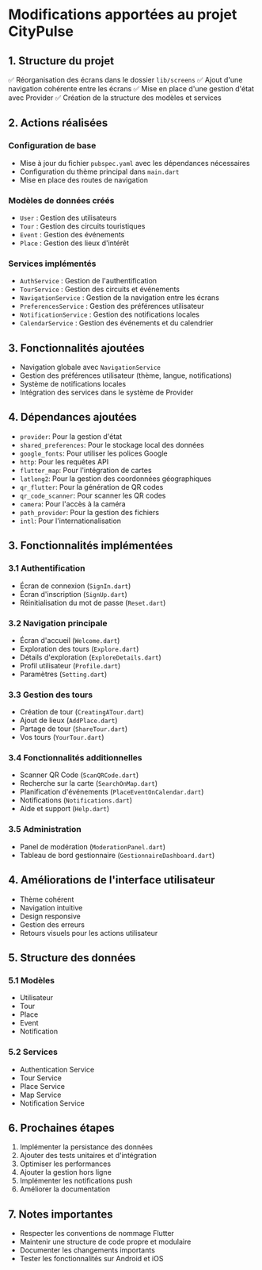 # Modifications apportées au projet CityPulse

## 1. Structure du projet

✅ Réorganisation des écrans dans le dossier `lib/screens`
✅ Ajout d'une navigation cohérente entre les écrans
✅ Mise en place d'une gestion d'état avec Provider
✅ Création de la structure des modèles et services

## 2. Actions réalisées

### Configuration de base

- Mise à jour du fichier `pubspec.yaml` avec les dépendances nécessaires
- Configuration du thème principal dans `main.dart`
- Mise en place des routes de navigation

### Modèles de données créés

- `User` : Gestion des utilisateurs
- `Tour` : Gestion des circuits touristiques
- `Event` : Gestion des événements
- `Place` : Gestion des lieux d'intérêt

### Services implémentés

- `AuthService` : Gestion de l'authentification
- `TourService` : Gestion des circuits et événements
- `NavigationService` : Gestion de la navigation entre les écrans
- `PreferencesService` : Gestion des préférences utilisateur
- `NotificationService` : Gestion des notifications locales
- `CalendarService` : Gestion des événements et du calendrier

## 3. Fonctionnalités ajoutées

- Navigation globale avec `NavigationService`
- Gestion des préférences utilisateur (thème, langue, notifications)
- Système de notifications locales
- Intégration des services dans le système de Provider

## 4. Dépendances ajoutées

- `provider`: Pour la gestion d'état
- `shared_preferences`: Pour le stockage local des données
- `google_fonts`: Pour utiliser les polices Google
- `http`: Pour les requêtes API
- `flutter_map`: Pour l'intégration de cartes
- `latlong2`: Pour la gestion des coordonnées géographiques
- `qr_flutter`: Pour la génération de QR codes
- `qr_code_scanner`: Pour scanner les QR codes
- `camera`: Pour l'accès à la caméra
- `path_provider`: Pour la gestion des fichiers
- `intl`: Pour l'internationalisation

## 3. Fonctionnalités implémentées

### 3.1 Authentification

- Écran de connexion (`SignIn.dart`)
- Écran d'inscription (`SignUp.dart`)
- Réinitialisation du mot de passe (`Reset.dart`)

### 3.2 Navigation principale

- Écran d'accueil (`Welcome.dart`)
- Exploration des tours (`Explore.dart`)
- Détails d'exploration (`ExploreDetails.dart`)
- Profil utilisateur (`Profile.dart`)
- Paramètres (`Setting.dart`)

### 3.3 Gestion des tours

- Création de tour (`CreatingATour.dart`)
- Ajout de lieux (`AddPlace.dart`)
- Partage de tour (`ShareTour.dart`)
- Vos tours (`YourTour.dart`)

### 3.4 Fonctionnalités additionnelles

- Scanner QR Code (`ScanQRCode.dart`)
- Recherche sur la carte (`SearchOnMap.dart`)
- Planification d'événements (`PlaceEventOnCalendar.dart`)
- Notifications (`Notifications.dart`)
- Aide et support (`Help.dart`)

### 3.5 Administration

- Panel de modération (`ModerationPanel.dart`)
- Tableau de bord gestionnaire (`GestionnaireDashboard.dart`)

## 4. Améliorations de l'interface utilisateur

- Thème cohérent
- Navigation intuitive
- Design responsive
- Gestion des erreurs
- Retours visuels pour les actions utilisateur

## 5. Structure des données

### 5.1 Modèles

- Utilisateur
- Tour
- Place
- Event
- Notification

### 5.2 Services

- Authentication Service
- Tour Service
- Place Service
- Map Service
- Notification Service

## 6. Prochaines étapes

1. Implémenter la persistance des données
2. Ajouter des tests unitaires et d'intégration
3. Optimiser les performances
4. Ajouter la gestion hors ligne
5. Implémenter les notifications push
6. Améliorer la documentation

## 7. Notes importantes

- Respecter les conventions de nommage Flutter
- Maintenir une structure de code propre et modulaire
- Documenter les changements importants
- Tester les fonctionnalités sur Android et iOS
